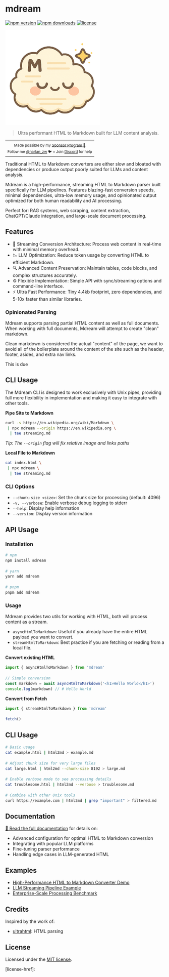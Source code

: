 <h1>mdream</h1>

[![npm version](https://img.shields.io/npm/v/mdream?color=yellow)](https://npmjs.com/package/mdream)
[![npm downloads](https://img.shields.io/npm/dm/mdream?color=yellow)](https://npm.chart.dev/mdream)
[![license](https://img.shields.io/github/license/mdream/mdream?color=yellow)](https://github.com/harlan-zw/mdream/blob/main/LICENSE.md)

<img src=".github/logo.png" alt="mdream logo" width="300">

> Ultra performant HTML to Markdown built for LLM content analysis.

<p align="center">
<table>
<tbody>
<td align="center">
<sub>Made possible by my <a href="https://github.com/sponsors/harlan-zw">Sponsor Program 💖</a><br> Follow me <a href="https://twitter.com/harlan_zw">@harlan_zw</a> 🐦 • Join <a href="https://discord.gg/275MBUBvgP">Discord</a> for help</sub><br>
</td>
</tbody>
</table>
</p>

Traditional HTML to Markdown converters are either slow and bloated with dependencies or produce output poorly suited for LLMs and content analysis.

Mdream is a high-performance, streaming HTML to Markdown parser built specifically for LLM pipelines. Features blazing-fast conversion speeds, minimal dependencies, ultra-low memory usage, and opinionated output optimized for both human readability and AI processing.

Perfect for: RAG systems, web scraping, content extraction, ChatGPT/Claude integration, and large-scale document processing.

## Features

- 🚀 Streaming Conversion Architecture: Process web content in real-time with minimal memory overhead.
- 📉 LLM Optimization: Reduce token usage by converting HTML to efficient Markdown.
- 🔍 Advanced Content Preservation: Maintain tables, code blocks, and complex structures accurately.
- ⚙️ Flexible Implementation: Simple API with sync/streaming options and command-line interface.
- ⚡ Ultra Fast Performance: Tiny 4.4kb footprint, zero dependencies, and 5-10x faster than similar libraries.

### Opinionated Parsing

Mdream supports parsing partial HTML content as well as full documents. When working with full documents, Mdream
will attempt to create "clean" markdown.

Clean markdown is considered the actual "content" of the page, we want to avoid all of the boilerplate
around the content of the site such as the header, footer, asides, and extra nav links.

This is due

## CLI Usage

The Mdream CLI is designed to work exclusively with Unix pipes, providing full more flexibility in implementation
and making it easy to integrate with other tools.

**Pipe Site to Markdown**

```bash
curl -s https://en.wikipedia.org/wiki/Markdown \
 | npx mdream --origin https://en.wikipedia.org \
  | tee streaming.md
```

_Tip: The `--origin` flag will fix relative image and links paths_

**Local File to Markdown**

```bash
cat index.html \
 | npx mdream \
  | tee streaming.md
```

### CLI Options

- `--chunk-size <size>`: Set the chunk size for processing (default: 4096)
- `-v, --verbose`: Enable verbose debug logging to stderr
- `--help`: Display help information
- `--version`: Display version information

## API Usage

### Installation

```bash
# npm
npm install mdream

# yarn
yarn add mdream

# pnpm
pnpm add mdream
```

### Usage

Mdream provides two utils for working with HTML, both will process content as a stream.
- `asyncHtmlToMarkdown`: Useful if you already have the entire HTML payload you want to convert.
- `streamHtmlToMarkdown`: Best practice if you are fetching or reading from a local file.

**Convert existing HTML**

```ts
import { asyncHtmlToMarkdown } from 'mdream'

// Simple conversion
const markdown = await asyncHtmlToMarkdown('<h1>Hello World</h1>')
console.log(markdown) // # Hello World
````

**Convert from Fetch**

```ts
import { streamHtmlToMarkdown } from 'mdream'

fetch()
```

## CLI Usage

```bash
# Basic usage
cat example.html | html2md > example.md

# Adjust chunk size for very large files
cat large.html | html2md --chunk-size 8192 > large.md

# Enable verbose mode to see processing details
cat troublesome.html | html2md --verbose > troublesome.md

# Combine with other Unix tools
curl https://example.com | html2md | grep "important" > filtered.md
```

## Documentation

[📖 Read the full documentation](https://mdream.js.org) for details on:
- Advanced configuration for optimal HTML to Markdown conversion
- Integrating with popular LLM platforms
- Fine-tuning parser performance
- Handling edge cases in LLM-generated HTML

## Examples

- [High-Performance HTML to Markdown Converter Demo](https://mdream.js.org/demo)
- [LLM Streaming Pipeline Example](https://github.com/mdream/llm-streaming-example)
- [Enterprise-Scale Processing Benchmark](https://github.com/mdream/benchmark)

## Credits

Inspired by the work of:

- [ultrahtml](https://github.com/natemoo-re/ultrahtml): HTML parsing

## License

Licensed under the [MIT license](https://github.com/mdream/mdream/blob/main/LICENSE.md).

<!-- Badges -->
[npm-version-src]: https://img.shields.io/npm/v/mdream/latest.svg?style=flat&colorA=18181B&colorB=4C9BE0
[npm-version-href]: https://npmjs.com/package/mdream

[npm-downloads-src]: https://img.shields.io/npm/dm/mdream.svg?style=flat&colorA=18181B&colorB=4C9BE0
[npm-downloads-href]: https://npmjs.com/package/mdream

[license-src]: https://github.com/mdream/mdream/blob/main/LICENSE.mdhttps://img.shields.io/github/license/mdream/mdream.svg?style=flat&colorA=18181B&colorB=4C9BE0
[license-href]:
